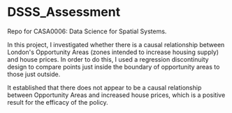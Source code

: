 # DSSS_Assessment
Repo for CASA0006: Data Science for Spatial Systems. 

In this project, I investigated whether there is a causal relationship between London's Opportunity Areas (zones intended to increase housing supply) and house prices. In order to do this, I used a regression discontinuity design to compare points just inside the boundary of opportunity areas to those just outside. 

It established that there does not appear to be a causal relationship between Opportunity Areas and increased house prices, which is a positive result for the efficacy of the policy. 
